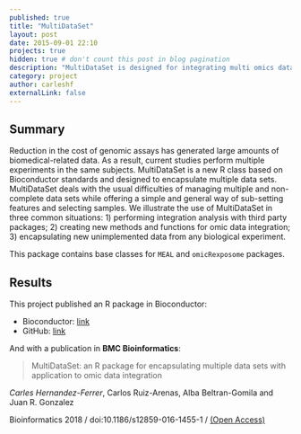 ```yaml
---
published: true
title: "MultiDataSet"
layout: post
date: 2015-09-01 22:10
projects: true
hidden: true # don't count this post in blog pagination
description: "MultiDataSet is designed for integrating multi omics data sets and ResultSet is a container for omics results."
category: project
author: carleshf
externalLink: false
---
```


## Summary

Reduction in the cost of genomic assays has generated large amounts of biomedical-related data. As a result, current studies perform multiple experiments in the same subjects. MultiDataSet is a new R class based on Bioconductor standards and designed to encapsulate multiple data sets. MultiDataSet deals with the usual difficulties of managing multiple and non-complete data sets while offering a simple and general way of sub-setting features and selecting samples. We illustrate the use of MultiDataSet in three common situations: 1) performing integration analysis with third party packages; 2) creating new methods and functions for omic data integration; 3) encapsulating new unimplemented data from any biological experiment.

This package contains base classes for `MEAL` and `omicRexposome` packages.

## Results

This project published an R package in Bioconductor:

* Bioconductor: [link](https://bioconductor.org/packages/release/bioc/html/MultiDataSet.html)
* GitHub: [link](https://github.com/isglobal-brge/MultiDataSet)

And with a publication in **BMC Bioinformatics**:

> MultiDataSet: an R package for encapsulating multiple data sets with application to omic data integration

*Carles Hernandez-Ferrer*, Carlos Ruiz-Arenas, Alba Beltran-Gomila and Juan R. Gonzalez

Bioinformatics 2018 / doi:10.1186/s12859-016-1455-1 /
[(Open Access)](https://bmcbioinformatics.biomedcentral.com/articles/10.1186/s12859-016-1455-1)
